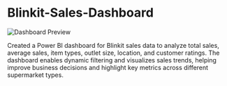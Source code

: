 # Blinkit-Sales-Dashboard

![Dashboard Preview](blinkt.jpg)

Created a Power BI dashboard for Blinkit sales data to analyze total sales, average sales, item types, outlet size, location, and customer ratings. The dashboard enables dynamic filtering and visualizes sales trends, helping improve business decisions and highlight key metrics across different supermarket types.
